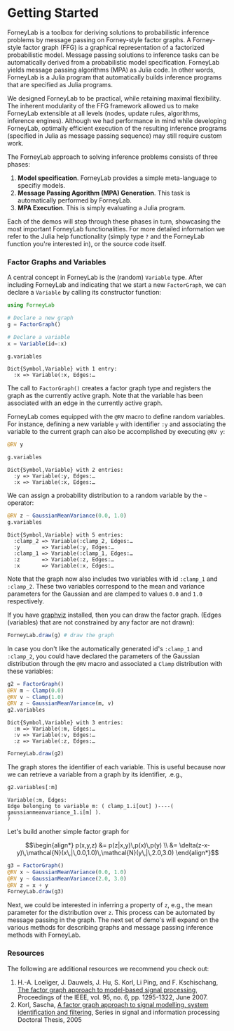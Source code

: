 # Getting Started

ForneyLab is a toolbox for deriving solutions to probabilistic inference problems by message passing on Forney-style factor graphs. A Forney-style factor graph (FFG) is a graphical representation of a factorized probabilistic model. Message passing solutions to inference tasks can be automatically derived from a probabilistic model specification. ForneyLab yields message passing algorithms (MPA) as Julia code. In other words, ForneyLab is a Julia program that automatically builds inference programs that are specified as Julia programs.

We designed ForneyLab to be practical, while retaining maximal flexibility. The inherent modularity of the FFG framework allowed us to make ForneyLab extensible at all levels (nodes, update rules, algorithms, inference engines). Although we had performance in mind while developing ForneyLab, optimally efficient execution of the resulting inference programs (specified in Julia as message passing sequence) may still require custom work.  

The ForneyLab approach to solving inference problems consists of three phases:

1. **Model specification**. ForneyLab provides a simple meta-language to specifiy models.
2. **Message Passing Agorithm (MPA) Generation**. This task is automatically performed by ForneyLab.
3. **MPA Execution**. This is simply evaluating a Julia program.

Each of the demos will step through these phases in turn, showcasing the most important ForneyLab functionalities. For more detailed information we refer to the Julia help functionality (simply type `?` and the ForneyLab function you're interested in), or the source code itself.

### Factor Graphs and Variables

A central concept in ForneyLab is the (random) `Variable` type. After including ForneyLab and indicating that we start a new `FactorGraph`, we can declare a `Variable` by calling its constructor function:


```julia
using ForneyLab

# Declare a new graph
g = FactorGraph()

# Declare a variable
x = Variable(id=:x)

g.variables
```




    Dict{Symbol,Variable} with 1 entry:
      :x => Variable(:x, Edges:…



The call to `FactorGraph()` creates a factor graph type and registers the graph as the currently active graph. Note that the variable has been associated with an edge in the currently active graph.

ForneyLab comes equipped with the `@RV` macro to define random variables. For instance, defining a new variable `y` with identifier `:y` and associating the variable to the current graph can also be accomplished by executing `@RV y`:


```julia
@RV y

g.variables
```




    Dict{Symbol,Variable} with 2 entries:
      :y => Variable(:y, Edges:…
      :x => Variable(:x, Edges:…



We can assign a probability distribution to a random variable by the `~` operator:


```julia
@RV z ~ GaussianMeanVariance(0.0, 1.0)
g.variables
```




    Dict{Symbol,Variable} with 5 entries:
      :clamp_2 => Variable(:clamp_2, Edges:…
      :y       => Variable(:y, Edges:…
      :clamp_1 => Variable(:clamp_1, Edges:…
      :z       => Variable(:z, Edges:…
      :x       => Variable(:x, Edges:…



Note that the graph now also includes two variables with id `:clamp_1` and `:clamp_2`. These two variables correspond to the mean and variance parameters for the Gaussian and are clamped to values `0.0` and `1.0` respectively.

If you have [graphviz](https://www.graphviz.org/) installed, then you can draw the factor graph. (Edges (variables) that are not constrained by any factor are not drawn):


```julia
ForneyLab.draw(g) # draw the graph
```



In case you don't like the automatically generated id's `:clamp_1` and `:clamp_2`, you could have declared the parameters of the Gaussian distribution through the `@RV` macro and associated a `Clamp` distribution with these variables:


```julia
g2 = FactorGraph()
@RV m ~ Clamp(0.0)
@RV v ~ Clamp(1.0)
@RV z ~ GaussianMeanVariance(m, v)
g2.variables
```




    Dict{Symbol,Variable} with 3 entries:
      :m => Variable(:m, Edges:…
      :v => Variable(:v, Edges:…
      :z => Variable(:z, Edges:…




```julia
ForneyLab.draw(g2)
```




The graph stores the identifier of each variable. This is useful because now we can retrieve a variable from a graph by its identifier, .e.g.,


```julia
g2.variables[:m]
```




    Variable(:m, Edges:
    Edge belonging to variable m: ( clamp_1.i[out] )----( gaussianmeanvariance_1.i[m] ).
    )



Let's build another simple factor graph for

$$\begin{align*}
p(x,y,z) &= p(z|x,y)\,p(x)\,p(y) \\
  &= \delta(z-x-y)\,\mathcal{N}(x\,|\,0.0,1.0)\,\mathcal{N}(y\,|\,2.0,3.0)
\end{align*}$$


```julia
g3 = FactorGraph()
@RV x ~ GaussianMeanVariance(0.0, 1.0)
@RV y ~ GaussianMeanVariance(2.0, 3.0)
@RV z = x + y
ForneyLab.draw(g3)
```



Next, we could be interested in inferring a property of `z`, e.g., the mean parameter for the distribution over `z`. This process can be automated by message passing in the graph. The next set of demo's will expand on the various methods for describing graphs and message passing inference methods with ForneyLab.

### Resources

The following are additional resources we recommend you check out:

1. H.-A. Loeliger, J. Dauwels, J. Hu, S. Korl, Li Ping, and F. Kschischang, [The factor graph approach to model-based signal processing](https://people.ee.ethz.ch/~papers/docu/aloe-jdau-juhu-skor-2007-1.pdf), Proceedings of the IEEE, vol. 95, no. 6, pp. 1295-1322, June 2007.
2. Korl, Sascha, [A factor graph approach to signal modelling, system identification and filtering](https://www.research-collection.ethz.ch/handle/20.500.11850/82737), Series in signal and information processing Doctoral Thesis, 2005
